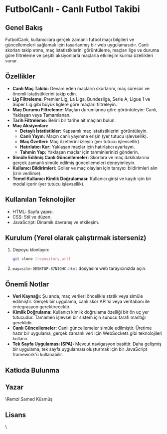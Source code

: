 # FutbolCanlı - Canlı Futbol Takibi

## Genel Bakış

FutbolCanlı, kullanıcılara gerçek zamanlı futbol maçı bilgileri ve güncellemeleri sağlamak için tasarlanmış bir web uygulamasıdır. Canlı skorları takip etme, maç istatistiklerini görüntüleme, maçları lige ve duruma göre filtreleme ve çeşitli aksiyonlarla maçlarla etkileşim kurma özellikleri sunar.

## Özellikler

* **Canlı Maç Takibi:** Devam eden maçların skorlarını, maç süresini ve önemli istatistiklerini takip edin.
* **Lig Filtreleme:** Premier Lig, La Liga, Bundesliga, Serie A, Ligue 1 ve Süper Lig gibi büyük liglere göre maçları filtreleyin.
* **Maç Durumu Filtreleme:** Maçları durumlarına göre görüntüleyin: Canlı, Yaklaşan veya Tamamlanan.
* **Tarih Filtreleme:** Belirli bir tarihe ait maçları bulun.
* **Maç Aksiyonları:**
    * **Detaylı İstatistikler:** Kapsamlı maç istatistiklerini görüntüleyin.
    * **Canlı Yayın:** Maçın canlı yayınına erişin (yer tutucu işlevsellik).
    * **Maç Özetleri:** Maç özetlerini izleyin (yer tutucu işlevsellik).
    * **Hatırlatıcı Kur:** Yaklaşan maçlar için hatırlatıcı ayarlayın.
    * **Tahmin Yap:** Yaklaşan maçlar için tahminlerinizi gönderin.
* **Simüle Edilmiş Canlı Güncellemeler:** Skorlara ve maç dakikalarına gerçek zamanlı simüle edilmiş güncellemeleri deneyimleyin.
* **Kullanıcı Bildirimleri:** Goller ve maç olayları için tarayıcı bildirimleri alın (izin verilirse).
* **Temel Kullanıcı Kimlik Doğrulaması:** Kullanıcı girişi ve kaydı için bir modal içerir (yer tutucu işlevsellik).

## Kullanılan Teknolojiler

* HTML: Sayfa yapısı.
* CSS: Stil ve düzen.
* JavaScript: Dinamik davranış ve etkileşim.

## Kurulum (Yerel olarak çalıştırmak isterseniz)

1.  Depoyu klonlayın:
    ```bash
    git clone [repository_url]
    ```
2.  `mayasite-DESKTOP-87NIQHC.html` dosyasını web tarayıcınızda açın.

## Önemli Notlar

* **Veri Kaynağı:** Şu anda, maç verileri öncelikle statik veya simüle edilmiştir. Gerçek bir uygulama, canlı skor API'si veya veritabanı ile entegrasyon gerektirecektir.
* **Kimlik Doğrulama:** Kullanıcı kimlik doğrulama özelliği bir ön uç yer tutucudur. Tamamen işlevsel bir sistem için sunucu tarafı mantığı gereklidir.
* **Canlı Güncellemeler:** Canlı güncellemeler simüle edilmiştir. Üretime hazır bir uygulama, gerçek zamanlı veri için WebSockets gibi teknolojileri kullanır.
* **Tek Sayfa Uygulaması (SPA):** Mevcut navigasyon basittir. Daha gelişmiş bir uygulama, tek sayfa uygulaması oluşturmak için bir JavaScript framework'ü kullanabilir.

## Katkıda Bulunma



## Yazar

\Remzi Samed Küsmüş

## Lisans

\
